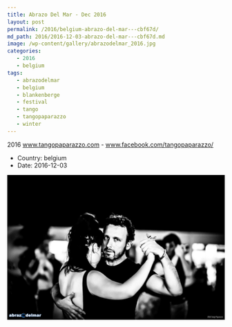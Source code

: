 ```yaml
---
title: Abrazo Del Mar - Dec 2016
layout: post
permalink: /2016/belgium-abrazo-del-mar---cbf67d/
md_path: 2016/2016-12-03-abrazo-del-mar---cbf67d.md
image: /wp-content/gallery/abrazodelmar_2016.jpg
categories:
   - 2016
   - belgium
tags:
   - abrazodelmar
   - belgium
   - blankenberge
   - festival
   - tango
   - tangopaparazzo
   - winter
---
```

2016 www.tangopaparazzo.com - www.facebook.com/tangopaparazzo/

* Country: belgium
* Date: 2016-12-03

![Abrazo Del Mar - Dec 2016](/wp-content/gallery/abrazodelmar_2016.jpg)

